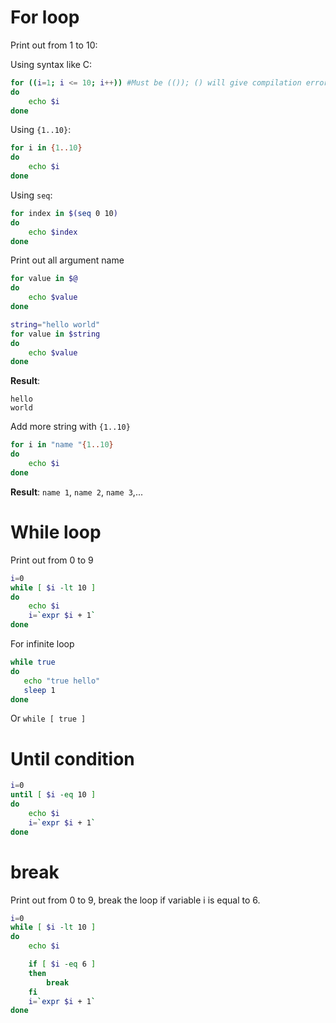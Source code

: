 # For loop
Print out from 1 to 10:

Using syntax like C:
```sh
for ((i=1; i <= 10; i++)) #Must be (()); () will give compilation error
do
    echo $i
done
```
Using ``{1..10}``:
```sh
for i in {1..10}
do
    echo $i
done
```
Using ``seq``:
```sh
for index in $(seq 0 10)
do
    echo $index
done
```
Print out all argument name

```sh
for value in $@
do
    echo $value
done
```

```sh
string="hello world"
for value in $string
do
    echo $value
done
```
**Result**:

```
hello
world
```
Add more string with ``{1..10}``

```sh
for i in "name "{1..10}
do
    echo $i
done
```
**Result**: ``name 1``, ``name 2``, ``name 3``,...

# While loop

Print out from 0 to 9

```sh
i=0
while [ $i -lt 10 ]
do
    echo $i
    i=`expr $i + 1`
done
```

For infinite loop

```sh
while true 
do
   echo "true hello"
   sleep 1
done
```

Or ``while [ true ]``

# Until condition

```sh
i=0
until [ $i -eq 10 ]
do
    echo $i
    i=`expr $i + 1`
done
```

# break

Print out from 0 to 9, break the loop if variable i is equal to 6.

```sh
i=0
while [ $i -lt 10 ]
do
    echo $i

    if [ $i -eq 6 ]
    then
        break
    fi
    i=`expr $i + 1`    
done
```
